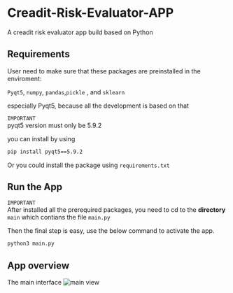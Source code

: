 # Creadit-Risk-Evaluator-APP

A creadit risk evaluator app build based on Python


## Requirements

User need to make sure that these packages are preinstalled in the enviroment:

``Pyqt5``, ``numpy``, ``pandas``,``pickle`` , and ``sklearn``

especially Pyqt5, because all the development is based on that



`IMPORTANT` \
pyqt5 version must only be 5.9.2 

you can install by using 
```bash
pip install pyqt5==5.9.2
```
Or you could install the package using ``requirements.txt``

## Run the App


`IMPORTANT` \
After installed all the prerequired packages, you need to cd to the <strong>directory</strong> ``main`` which contians the file ``main.py``



Then the final step is easy, use the below command to activate the app.

```bash
python3 main.py
```

## App overview

The main interface
![main view](https://raw.githubusercontent.com/span11UR/Creadit-Risk-Evaluator-APP/RM_img/overview.png)


